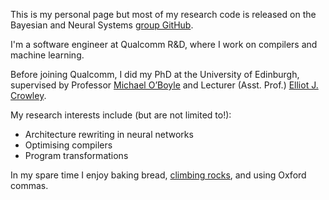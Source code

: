 This is my personal page but most of my research code is released on the Bayesian and Neural Systems [group GitHub](https://github.com/BayesWatch).

I'm a software engineer at Qualcomm R&D, where I work on compilers and machine learning.

Before joining Qualcomm, I did my PhD at the University of Edinburgh, supervised by Professor [Michael O’Boyle](http://www.dcs.ed.ac.uk/home/mob/) and Lecturer (Asst. Prof.) [Elliot J. Crowley](https://elliotjcrowley.github.io). 

My research interests include (but are not limited to!):

- Architecture rewriting in neural networks
- Optimising compilers
- Program transformations 

In my spare time I enjoy baking bread, [climbing rocks](https://github.com/jack-willturner/topo_apcher), and using Oxford commas.
